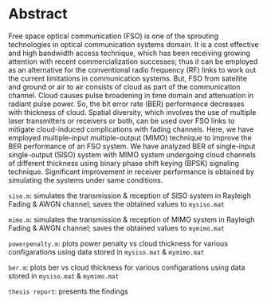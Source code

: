 # Abstract
Free space optical communication (FSO) is one of the sprouting technologies in optical
communication systems domain. It is a cost effective and high bandwidth access technique,
which has been receiving growing attention with recent commercialization successes; thus it
can be employed as an alternative for the conventional radio frequency (RF) links to work out
the current limitations in communication systems. But, FSO from satellite and ground or air to
air consists of cloud as part of the communication channel. Cloud causes pulse broadening in
time domain and attenuation in radiant pulse power. So, the bit error rate (BER) performance
decreases with thickness of cloud. Spatial diversity, which involves the use of multiple laser
transmitters or receivers or both, can be used over FSO links to mitigate cloud-induced
complications with fading channels. Here, we have employed multiple-input multiple-output
(MIMO) technique to improve the BER performance of an FSO system. We have analyzed
BER of single-input single-output (SISO) system with MIMO system undergoing cloud
channels of different thickness using binary phase shift keying (BPSK) signaling technique.
Significant improvement in receiver performance is obtained by simulating the systems under
same conditions.




`siso.m`: simulates the transmission & reception of SISO system in Rayleigh Fading & AWGN channel; saves the obtained values to `mysiso.mat`

`mimo.m`: simulates the transmission & reception of MIMO system in Rayleigh Fading & AWGN channel; saves the obtained values to `mymimo.mat`

`powerpenalty.m`: plots power penalty vs cloud thickness for various configarations using data stored in `mysiso.mat` & `mymimo.mat`

`ber.m`: plots ber vs cloud thickness for various configarations using data stored in `mysiso.mat` & `mymimo.mat`

`thesis report`: presents the findings
